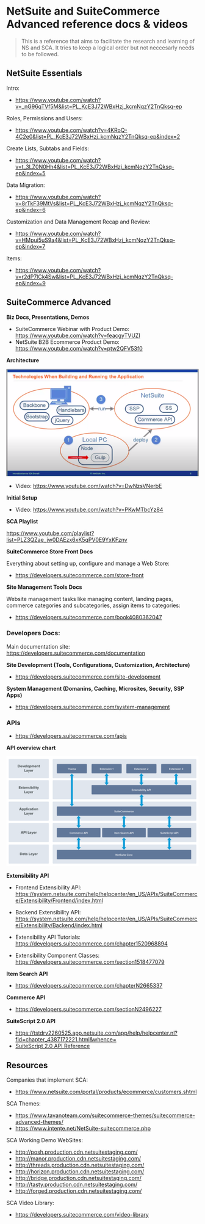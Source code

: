 # NetSuite and SuiteCommerce Advanced reference docs & videos

> This is a reference that aims to facilitate the research and learning of NS and SCA. It tries to keep a logical order but not neccesarly needs to be followed. 

## NetSuite Essentials
Intro:

- https://www.youtube.com/watch?v=_nG96qTVf5M&list=PL_KcE3J72WBxHzj_kcmNqzY2TnQksq-ep

Roles, Permissions and Users:

- https://www.youtube.com/watch?v=4KRoQ-4C2e0&list=PL_KcE3J72WBxHzj_kcmNqzY2TnQksq-ep&index=2

Create Lists, Subtabs and Fields:

- https://www.youtube.com/watch?v=t_3LZ0N0Hh4&list=PL_KcE3J72WBxHzj_kcmNqzY2TnQksq-ep&index=5

Data Migration:

- https://www.youtube.com/watch?v=8rTkF39MtVs&list=PL_KcE3J72WBxHzj_kcmNqzY2TnQksq-ep&index=6

Customization and Data Management Recap and Review:

- https://www.youtube.com/watch?v=HMpui5uS9a4&list=PL_KcE3J72WBxHzj_kcmNqzY2TnQksq-ep&index=7

Items:

- https://www.youtube.com/watch?v=r2dP7lCk4Sw&list=PL_KcE3J72WBxHzj_kcmNqzY2TnQksq-ep&index=9


## SuiteCommerce Advanced

**Biz Docs, Presentations, Demos**

- SuiteCommerce Webinar with Product Demo: https://www.youtube.com/watch?v=feacgyTVUZI
- NetSuite B2B Ecommerce Product Demo: https://www.youtube.com/watch?v=ptw2QFV53f0

**Architecture**

![SuiteCommerceAdvance-Architecture](https://github.com/eurekalabs-io/NS-SCA-docs/blob/master/assets/images/SuiteCommerceAdvance-Architecture.png)

- Video: https://www.youtube.com/watch?v=DwNzsVNerbE

**Initial Setup**

- Video: https://www.youtube.com/watch?v=PKwMTbcYz84

**SCA Playlist**

https://www.youtube.com/playlist?list=PLZ3QZae_jw0DAEzx6xK5qPV0E9YxKFznv

**SuiteCommerce Store Front Docs**

Everything about setting up, configure and manage a Web Store:

- https://developers.suitecommerce.com/store-front


**Site Management Tools Docs**

Website management tasks like managing content, landing pages, commerce categories and subcategories, assign items to categories:

- https://developers.suitecommerce.com/book4080362047



### Developers Docs:

Main documentation site: https://developers.suitecommerce.com/documentation

**Site Development (Tools, Configurations, Customization, Architecture)** 

- https://developers.suitecommerce.com/site-development

**System Management (Domanins, Caching, Microsites, Security, SSP Apps)**

- https://developers.suitecommerce.com/system-management


### APIs

- https://developers.suitecommerce.com/apis

**API overview chart**

![SuiteCommerce Advanced APIs Overview](https://github.com/eurekalabs-io/NS-SCA-docs/blob/master/assets/images/APIs-overview.png)

**Extensibility API**

- Frontend Extensibility API: https://system.netsuite.com/help/helpcenter/en_US/APIs/SuiteCommerce/Extensibility/Frontend/index.html

- Backend Extensibility API: https://system.netsuite.com/help/helpcenter/en_US/APIs/SuiteCommerce/Extensibility/Backend/index.html

- Extensibility API Tutorials: https://developers.suitecommerce.com/chapter1520968894

- Extensibility Component Classes: https://developers.suitecommerce.com/section1518477079

**Item Search API**

- https://developers.suitecommerce.com/chapterN2665337

**Commerce API**

- https://developers.suitecommerce.com/sectionN2496227

**SuiteScript 2.0 API**

- https://tstdrv2260525.app.netsuite.com/app/help/helpcenter.nl?fid=chapter_4387172221.html&whence=
- [SuiteScript 2.0 API Reference](https://github.com/eurekalabs-io/NS-SCA-docs/blob/master/assets/docs/NSAPI.pdf)

## Resources

Companies that implement SCA:

- https://www.netsuite.com/portal/products/ecommerce/customers.shtml

SCA Themes: 

- https://www.tavanoteam.com/suitecommerce-themes/suitecommerce-advanced-themes/
- https://www.intente.net/NetSuite-suitecommerce.php

SCA Working Demo WebSites:

- http://posh.production.cdn.netsuitestaging.com/
- http://manor.production.cdn.netsuitestaging.com/
- http://threads.production.cdn.netsuitestaging.com/
- http://horizon.production.cdn.netsuitestaging.com/
- http://bridge.production.cdn.netsuitestaging.com/
- http://tasty.production.cdn.netsuitestaging.com/
- http://forged.production.cdn.netsuitestaging.com/


SCA Video Library: 

- https://developers.suitecommerce.com/video-library


